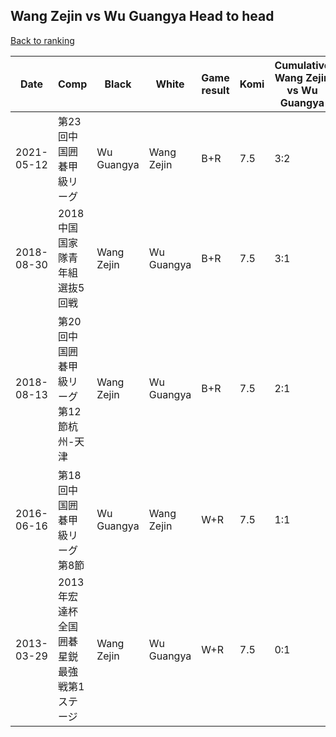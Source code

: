 ## Wang Zejin vs Wu Guangya Head to head

[Back to ranking](../../index.md)




| **Date** | **Comp** | **Black** | **White** | **Game result** | **Komi** | **Cumulative Wang Zejin vs Wu Guangya** | **Wang Zejin streak** | **Wu Guangya streak** | 
| --- | --- | --- | --- | --- | --- | --- | --- | --- |
| 2021-05-12 | 第23回中国囲碁甲級リーグ | Wu Guangya | Wang Zejin | B+R | 7.5 | 3:2 | 0 | 1 | 
| 2018-08-30 | 2018中国国家隊青年組選抜5回戦 | Wang Zejin | Wu Guangya | B+R | 7.5 | 3:1 | 3 | 0 | 
| 2018-08-13 | 第20回中国囲碁甲級リーグ第12節杭州-天津 | Wang Zejin | Wu Guangya | B+R | 7.5 | 2:1 | 2 | 0 | 
| 2016-06-16 | 第18回中国囲碁甲級リーグ第8節 | Wu Guangya | Wang Zejin | W+R | 7.5 | 1:1 | 1 | 0 | 
| 2013-03-29 | 2013年宏達杯全国囲碁星鋭最強戦第1ステージ | Wang Zejin | Wu Guangya | W+R | 7.5 | 0:1 | 0 | 1 |




